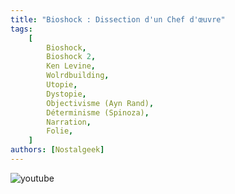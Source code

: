 ```yaml
---
title: "Bioshock : Dissection d'un Chef d'œuvre"
tags:
    [
        Bioshock,
        Bioshock 2,
        Ken Levine,
        Wolrdbuilding,
        Utopie,
        Dystopie,
        Objectivisme (Ayn Rand),
        Déterminisme (Spinoza),
        Narration,
        Folie,
    ]
authors: [Nostalgeek]
---
```


![youtube](https://www.youtube.com/watch?v=AH4YNPIrz2M)
